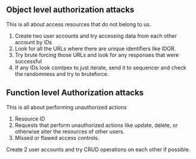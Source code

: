 ## Object level authorization attacks
This is all about access resources that do not belong to us.
1. Create two user accounts and try accessing data from each other account by IDs
2. Look for all the URLs where there are unique identifiers like IDOR. 
3. Try brute forcing those URLs and look for any responses that were successful
4. If any IDs look comlpex to just iterate, send it to sequencer and check the randomness and try to bruteforce.

## Function level Authorization attacks
This is all about performing unauthorized actions

1. Resource ID
2. Requests that perform unauthorized actions like update, delete, or otherwise alter the resources of other users.
3. Missed or flawed access controls.

Create 2 user accounts and try CRUD operations on each other if possible.